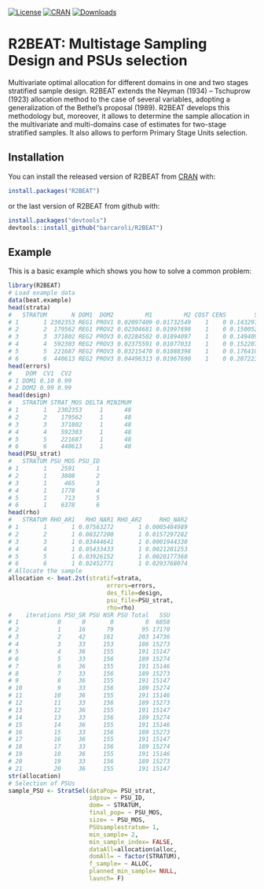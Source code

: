 
<!-- README.md is generated from README.Rmd. Please edit README.Rmd file -->

[![License](http://img.shields.io/badge/license-GPL%20%28%3E=%202%29-brightgreen.svg?style=flat)](http://www.gnu.org/licenses/gpl-3.0.html)
[![CRAN](http://www.r-pkg.org/badges/version/R2BEAT)](https://cran.r-project.org/package=R2BEAT)
[![Downloads](http://cranlogs.r-pkg.org/badges/R2BEAT?color=brightgreen)](http://www.r-pkg.org/pkg/R2BEAT)

# R2BEAT: Multistage Sampling Design and PSUs selection

Multivariate optimal allocation for different domains in one and two
stages stratified sample design. R2BEAT extends the Neyman (1934) –
Tschuprow (1923) allocation method to the case of several variables,
adopting a generalization of the Bethel’s proposal (1989). R2BEAT
develops this methodology but, moreover, it allows to determine the
sample allocation in the multivariate and multi-domains case of
estimates for two-stage stratified samples. It also allows to perform
Primary Stage Units selection.

## Installation

You can install the released version of R2BEAT from
[CRAN](https://CRAN.R-project.org) with:

``` r
install.packages("R2BEAT")
```

or the last version of R2BEAT from github with:

``` r
install.packages("devtools")
devtools::install_github("barcaroli/R2BEAT")
```

## Example

This is a basic example which shows you how to solve a common problem:

``` r
library(R2BEAT)
# Load example data
data(beat.example)
head(strata)
#   STRATUM       N DOM1  DOM2         M1         M2 COST CENS        S1        S2
# 1       1 2302353 REG1 PROV1 0.02097409 0.01732549    1    0 0.1432975 0.1304811
# 2       2  179562 REG1 PROV2 0.02304681 0.01997698    1    0 0.1500522 0.1399210
# 3       3  371802 REG2 PROV3 0.02284502 0.01894097    1    0 0.1494093 0.1363166
# 4       4  592303 REG2 PROV3 0.02375591 0.01077033    1    0 0.1522878 0.1032198
# 5       5  221687 REG2 PROV3 0.03215470 0.01088398    1    0 0.1764108 0.1037570
# 6       6  440613 REG2 PROV3 0.04496313 0.01967690    1    0 0.2072232 0.1388874
head(errors)
#    DOM  CV1  CV2
# 1 DOM1 0.10 0.99
# 2 DOM2 0.99 0.99
head(design)
#   STRATUM STRAT_MOS DELTA MINIMUM
# 1       1   2302353     1      48
# 2       2    179562     1      48
# 3       3    371802     1      48
# 4       4    592303     1      48
# 5       5    221687     1      48
# 6       6    440613     1      48
head(PSU_strat)
#   STRATUM PSU_MOS PSU_ID
# 1       1    2591      1
# 2       1    3808      2
# 3       1     465      3
# 4       1    1778      4
# 5       1     713      5
# 6       1    6378      6
head(rho)
#   STRATUM RHO_AR1   RHO_NAR1 RHO_AR2     RHO_NAR2
# 1       1       1 0.07563272       1 0.0005484989
# 2       2       1 0.08327200       1 0.0157297282
# 3       3       1 0.03444641       1 0.0001944330
# 4       4       1 0.05433433       1 0.0021201253
# 5       5       1 0.03926152       1 0.0020177360
# 6       6       1 0.02452771       1 0.0293768074
# Allocate the sample
allocation <- beat.2st(stratif=strata, 
                            errors=errors,
                            des_file=design, 
                            psu_file=PSU_strat,
                            rho=rho)
#    iterations PSU_SR PSU NSR PSU Total   SSU
# 1           0      0       0         0  6858
# 2           1     16      79        95 17170
# 3           2     42     161       203 14736
# 4           3     33     153       186 15273
# 5           4     36     155       191 15147
# 6           5     33     156       189 15274
# 7           6     36     155       191 15146
# 8           7     33     156       189 15273
# 9           8     36     155       191 15147
# 10          9     33     156       189 15274
# 11         10     36     155       191 15146
# 12         11     33     156       189 15273
# 13         12     36     155       191 15147
# 14         13     33     156       189 15274
# 15         14     36     155       191 15146
# 16         15     33     156       189 15273
# 17         16     36     155       191 15147
# 18         17     33     156       189 15274
# 19         18     36     155       191 15146
# 20         19     33     156       189 15273
# 21         20     36     155       191 15147
str(allocation)
# Selection of PSUs
sample_PSU <- StratSel(dataPop= PSU_strat,
                       idpsu= ~ PSU_ID, 
                       dom= ~ STRATUM, 
                       final_pop= ~ PSU_MOS, 
                       size= ~ PSU_MOS, 
                       PSUsamplestratum= 1, 
                       min_sample= 2, 
                       min_sample_index= FALSE, 
                       dataAll=allocation$alloc,
                       domAll= ~ factor(STRATUM), 
                       f_sample= ~ ALLOC, 
                       planned_min_sample= NULL, 
                       launch= F)
```
